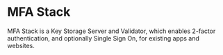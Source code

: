 # MFA Stack

MFA Stack is a Key Storage Server and Validator, which enables 2-factor authentication, and optionally
Single Sign On, for existing apps and websites.
